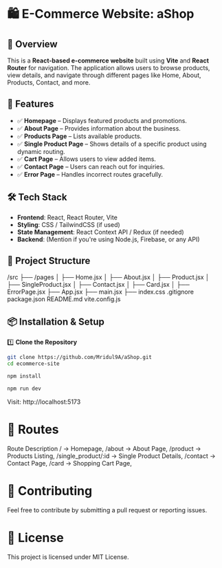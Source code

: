 # 🛍️ E-Commerce Website: aShop

## 📌 Overview  
This is a **React-based e-commerce website** built using **Vite** and **React Router** for navigation. The application allows users to browse products, view details, and navigate through different pages like Home, About, Products, Contact, and more.  

## 🚀 Features  
- ✅ **Homepage** – Displays featured products and promotions.  
- ✅ **About Page** – Provides information about the business.  
- ✅ **Products Page** – Lists available products.  
- ✅ **Single Product Page** – Shows details of a specific product using dynamic routing.  
- ✅ **Cart Page** – Allows users to view added items.  
- ✅ **Contact Page** – Users can reach out for inquiries.  
- ✅ **Error Page** – Handles incorrect routes gracefully.  

## 🛠️ Tech Stack  
- **Frontend**: React, React Router, Vite  
- **Styling**: CSS / TailwindCSS (if used)  
- **State Management**: React Context API / Redux (if needed)  
- **Backend**: (Mention if you're using Node.js, Firebase, or any API)  

## 📂 Project Structure  

/src
  ├── /pages
  │   ├── Home.jsx
  │   ├── About.jsx
  │   ├── Product.jsx
  │   ├── SingleProduct.jsx
  │   ├── Contact.jsx
  │   ├── Card.jsx
  │   ├── ErrorPage.jsx
  ├── App.jsx
  ├── main.jsx
  ├── index.css
.gitignore
package.json
README.md
vite.config.js



## 📦 Installation & Setup  

1️⃣ **Clone the Repository**  
```sh
git clone https://github.com/Mridul9A/aShop.git
cd ecommerce-site

npm install

npm run dev

```

Visit: http://localhost:5173

# 🔗 Routes
Route	Description
/ → Homepage,
/about → About Page,
/product → Products Listing,
/single_product/:id → Single Product Details,
/contact → Contact Page,
/card → Shopping Cart Page,

# 🤝 Contributing
Feel free to contribute by submitting a pull request or reporting issues.

# 📜 License
This project is licensed under MIT License.
